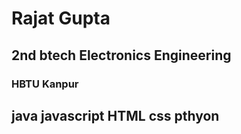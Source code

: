 # Rajat Gupta
## 2nd btech Electronics Engineering
### HBTU Kanpur
## java javascript HTML css pthyon